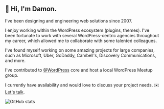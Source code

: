 
## 👋 Hi, I'm Damon. 

I've been designing and engineering web solutions since 2007.

I enjoy working within the WordPress ecosystem (plugins, themes). I've been fortunate to work with several WordPress-centric agencies throughout my career, which allowed me to collaborate with some talented colleagues.

I've found myself working on some amazing projects for large companies, such as Microsoft, Uber, GoDaddy, Cambell's, Discovery Communications, and more.

I've contributed to [@WordPress](https://github.com/WordPress) core and host a local WordPress Meetup group.

I currently have availability and would love to discuss your project needs. ✉️ [Let's talk](https://damonacook.com/contact/).

![GitHub stats](https://github-readme-stats.vercel.app/api?username=colorful-tones&count_private=true)
